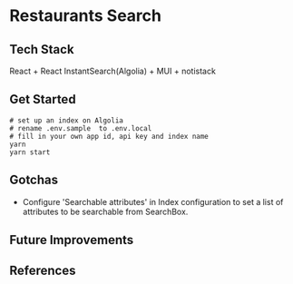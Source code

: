 # Restaurants Search

## Tech Stack

React + React InstantSearch(Algolia) + MUI + notistack

## Get Started

```shell
# set up an index on Algolia
# rename .env.sample  to .env.local
# fill in your own app id, api key and index name
yarn
yarn start
```

## Gotchas

- Configure 'Searchable attributes' in Index configuration to set a list of attributes to be searchable from SearchBox.

## Future Improvements

## References
